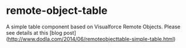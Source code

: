 remote-object-table
===================

A simple table component based on Visualforce Remote Objects. Please see details at this [blog post] (http://www.dodla.com/2014/06/remoteobjecttable-simple-table.html)
